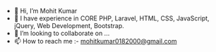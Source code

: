 - 👋 Hi, I’m Mohit Kumar
- 👀 I have experience in CORE PHP, Laravel, HTML, CSS, JavaScript, jQuery, Web Development, Bootstrap.
- 💞️ I’m looking to collaborate on ...
- 📫 How to reach me :- mohitkumar0182000@gmail.com

<!---
mohitkumar008/mohitkumar008 is a ✨ special ✨ repository because its `README.md` (this file) appears on your GitHub profile.
You can click the Preview link to take a look at your changes.
--->
